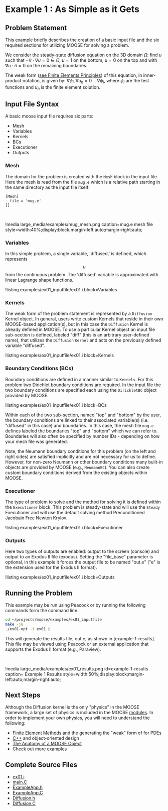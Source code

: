 # Example 1 : As Simple as it Gets

## Problem Statement

This example briefly describes the creation of a basic input file and the six required sections
for utilizing MOOSE for solving a problem.

We consider the steady-state diffusion equation on the 3D domain $\Omega$: find $u$ such that
$-\nabla \cdot \nabla u = 0 \in \Omega$, $u = 1$ on the bottom, $u = 0$ on the top and with
$\nabla u \cdot \hat{n} = 0$ on the remaining boundaries.

The weak form ([see Finite Elements Principles](finite_element_concepts/fem_principles.md)) of
this equation, in inner-product notation, is given by: $\nabla \phi_i, \nabla u_h = 0 \quad
\forall  \phi_i$, where $\phi_i$ are the test functions and $u_h$ is the finite element solution.

## Input File Syntax

A basic moose input file requires six parts:

-  Mesh
-  Variables
-  Kernels
-  BCs
-  Executioner
-  Outputs

### Mesh

The domain for the problem is created with the `Mesh` block in the input file.  Here the mesh is
read from the file `mug.e` which is a relative path starting in the same directory as the input
file itself:


```text
[Mesh]
  file = 'mug.e'
[]
```

<br>

!media large_media/examples/mug_mesh.png
       caption=mug.e mesh file
       style=width:40%;display:block;margin-left:auto;margin-right:auto;

### Variables

In this simple problem, a single variable, 'diffused,' is defined, which represents $$u$$ from the
continuous problem.  The 'diffused' variable is approximated with linear Lagrange shape functions.

!listing examples/ex01_inputfile/ex01.i block=Variables

### Kernels

The weak form of the problem statement is represented by a `Diffusion` Kernel object.  In general,
users write custom Kernels that reside in their own MOOSE-based application(s), but in this case
the `Diffusion` Kernel is already defined in MOOSE.  To use a particular Kernel object an input
file sub-section is defined, labeled "diff" (this is an arbitrary user-defined name), that
utilizes the `Diffusion` `Kernel` and acts on the previously defined variable "diffused".

!listing examples/ex01_inputfile/ex01.i block=Kernels

### Boundary Conditions (BCs)

Boundary conditions are defined in a manner similar to `Kernels`.  For this problem two Dirichlet
boundary conditions are required.  In the input file the two boundary conditions are specified
each using the `DirichletBC` object provided by MOOSE.

!listing examples/ex01_inputfile/ex01.i block=BCs

Within each of the two sub-section, named "top" and "bottom" by the user, the boundary conditions
are linked to their associated variable(s) (i.e. "diffused" in this case) and boundaries.  In this
case, the mesh file `mug.e` defines labeled the boundaries "top" and "bottom" which we can refer
to. Boundaries will also often be specified by number IDs - depending on how your mesh file was
generated.

Note, the Neumann boundary conditions for this problem (on the left and right sides) are satisfied
implicitly and are not necessary for us to define. However, for non-zero Neumann or other boundary
conditions many built-in objects are provided by MOOSE (e.g., `NeumannBC`). You can also create
custom boundary conditions derived from the existing objects within MOOSE.

### Executioner

The type of problem to solve and the method for solving it is defined within the `Executioner`
block.  This problem is steady-state and will use the `Steady` Executioner and will use the
default solving method Preconditioned Jacobain Free Newton Krylov.

!listing examples/ex01_inputfile/ex01.i block=Executioner

### Outputs

Here two types of outputs are enabled: output to the screen (console) and output to an Exodus II
file (exodus).  Setting the "file_base" parameter is optional, in this example it forces the
output file to be named "out.e" ("e" is the extension used for the Exodus II format).

!listing examples/ex01_inputfile/ex01.i block=Outputs

## Running the Problem

This example may be run using Peacock or by running the following commands form the command line.

```bash
cd ~/projects/moose/examples/ex01_inputfile
make -j8
./ex01-opt -i ex01.i
```

This will generate the results file, out.e, as shown in [example-1-results]. This file may be viewed using
Peacock or an external application that supports the Exodus II format (e.g., Paraview).

<br>

!media large_media/examples/ex01_results.png
       id=example-1-results
       caption= Example 1 Results
       style=width:50%;display:block;margin-left:auto;margin-right:auto;

## Next Steps

Although the Diffusion kernel is the only "physics" in the MOOSE framework, a large set of physics
is included in the MOOSE [modules](http://mooseframework.org/wiki/PhysicsModules/).  In order to
implement your own physics, you will need to understand the following:

- [Finite Element Methods](http://mooseframework.org/wiki/MooseTraining/FEM/) and the generating
  the "weak" form of for PDEs
- [C++](help/c++/index.md) and object-oriented design
- [The Anatomy of a MOOSE Object](http://mooseframework.org/wiki/MooseTraining/MooseObject/)
- Check out more [examples](examples_and_tutorials/index.md#examples)

## Complete Source Files

- [ex01.i](https://github.com/idaholab/moose/blob/devel/examples/ex01_inputfile/ex01.i)
- [main.C](https://github.com/idaholab/moose/blob/devel/examples/ex01_inputfile/src/main.C)
- [ExampleApp.h](https://github.com/idaholab/moose/blob/devel/examples/ex01_inputfile/include/base/ExampleApp.h)
- [ExampleApp.C](https://github.com/idaholab/moose/blob/devel/examples/ex01_inputfile/src/base/ExampleApp.C)
- [Diffusion.h](https://github.com/idaholab/moose/blob/devel/framework/include/kernels/Diffusion.h)
- [Diffusion.C](https://github.com/idaholab/moose/blob/devel/framework/src/kernels/Diffusion.C)
